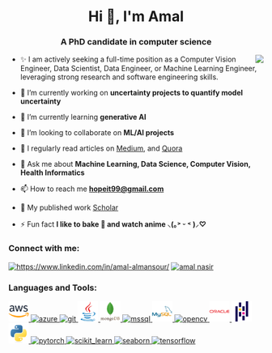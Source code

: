 <h1 align="center">Hi 👋, I'm Amal</h1>
<h3 align="center">A PhD candidate in computer science</h3>

<img align="right" src="https://user-images.githubusercontent.com/74038190/216654112-f34391b7-72e0-4053-8849-30dcaeaa1aaa.gif">

-  ✨ I am actively seeking a full-time position as a Computer Vision Engineer, Data Scientist, Data Engineer, or Machine Learning Engineer, leveraging strong research and software engineering skills.

- 🔭 I’m currently working on **uncertainty projects to quantify model uncertainty**

- 🌱 I’m currently learning **generative AI**

- 👯 I’m looking to collaborate on **ML/AI projects**

- 📝 I regularly read articles on <a href="https://medium.com">Medium</a>, and <a href="https://www.quora.com">Quora</a>

- 💬 Ask me about **Machine Learning, Data Science, Computer Vision, Health Informatics**

- 📫 How to reach me **hopeit99@gmail.com**

- 📄 My published work <a href="https://scholar.google.com/citations?hl=en&user=G98w74sAAAAJ&view_op=list_works&gmla=AH70aAURXt9Xma_yFSqE8bhOon3CveymYJ25V6q6Ii1OXrDRkD4QQ39Fn_0lianegNN8QRu3I4b0WN4CpMMG5jjj"> Scholar </a>

- ⚡ Fun fact **I like to bake 🎂 and watch anime ⸜(｡˃ ᵕ ˂ )⸝♡**

<h3 align="left">Connect with me:</h3>
<p align="left">
<a href="https://linkedin.com/in/https://www.linkedin.com/in/amal-almansour/" target="blank"><img align="center" src="https://raw.githubusercontent.com/rahuldkjain/github-profile-readme-generator/master/src/images/icons/Social/linked-in-alt.svg" alt="https://www.linkedin.com/in/amal-almansour/" height="30" width="40" /></a>
<a href="https://stackoverflow.com/users/amal nasir" target="blank"><img align="center" src="https://raw.githubusercontent.com/rahuldkjain/github-profile-readme-generator/master/src/images/icons/Social/stack-overflow.svg" alt="amal nasir" height="30" width="40" /></a>
</p>

<h3 align="left">Languages and Tools:</h3>
<p align="left"> <a href="https://aws.amazon.com" target="_blank" rel="noreferrer"> <img src="https://raw.githubusercontent.com/devicons/devicon/master/icons/amazonwebservices/amazonwebservices-original-wordmark.svg" alt="aws" width="40" height="40"/> </a> <a href="https://azure.microsoft.com/en-in/" target="_blank" rel="noreferrer"> <img src="https://www.vectorlogo.zone/logos/microsoft_azure/microsoft_azure-icon.svg" alt="azure" width="40" height="40"/> </a> <a href="https://git-scm.com/" target="_blank" rel="noreferrer"> <img src="https://www.vectorlogo.zone/logos/git-scm/git-scm-icon.svg" alt="git" width="40" height="40"/> </a> <a href="https://www.java.com" target="_blank" rel="noreferrer"> <img src="https://raw.githubusercontent.com/devicons/devicon/master/icons/java/java-original.svg" alt="java" width="40" height="40"/> </a> <a href="https://www.mongodb.com/" target="_blank" rel="noreferrer"> <img src="https://raw.githubusercontent.com/devicons/devicon/master/icons/mongodb/mongodb-original-wordmark.svg" alt="mongodb" width="40" height="40"/> </a> <a href="https://www.microsoft.com/en-us/sql-server" target="_blank" rel="noreferrer"> <img src="https://www.svgrepo.com/show/303229/microsoft-sql-server-logo.svg" alt="mssql" width="40" height="40"/> </a> <a href="https://www.mysql.com/" target="_blank" rel="noreferrer"> <img src="https://raw.githubusercontent.com/devicons/devicon/master/icons/mysql/mysql-original-wordmark.svg" alt="mysql" width="40" height="40"/> </a> <a href="https://opencv.org/" target="_blank" rel="noreferrer"> <img src="https://www.vectorlogo.zone/logos/opencv/opencv-icon.svg" alt="opencv" width="40" height="40"/> </a> <a href="https://www.oracle.com/" target="_blank" rel="noreferrer"> <img src="https://raw.githubusercontent.com/devicons/devicon/master/icons/oracle/oracle-original.svg" alt="oracle" width="40" height="40"/> </a> <a href="https://pandas.pydata.org/" target="_blank" rel="noreferrer"> <img src="https://raw.githubusercontent.com/devicons/devicon/2ae2a900d2f041da66e950e4d48052658d850630/icons/pandas/pandas-original.svg" alt="pandas" width="40" height="40"/> </a> <a href="https://www.python.org" target="_blank" rel="noreferrer"> <img src="https://raw.githubusercontent.com/devicons/devicon/master/icons/python/python-original.svg" alt="python" width="40" height="40"/> </a> <a href="https://pytorch.org/" target="_blank" rel="noreferrer"> <img src="https://www.vectorlogo.zone/logos/pytorch/pytorch-icon.svg" alt="pytorch" width="40" height="40"/> </a> <a href="https://scikit-learn.org/" target="_blank" rel="noreferrer"> <img src="https://upload.wikimedia.org/wikipedia/commons/0/05/Scikit_learn_logo_small.svg" alt="scikit_learn" width="40" height="40"/> </a> <a href="https://seaborn.pydata.org/" target="_blank" rel="noreferrer"> <img src="https://seaborn.pydata.org/_images/logo-mark-lightbg.svg" alt="seaborn" width="40" height="40"/> </a> <a href="https://www.tensorflow.org" target="_blank" rel="noreferrer"> <img src="https://www.vectorlogo.zone/logos/tensorflow/tensorflow-icon.svg" alt="tensorflow" width="40" height="40"/> </a> </p>

